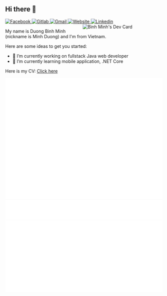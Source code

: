 ## Hi there 👋

<div align="left">
  <a href="https://www.facebook.com/duong.binh.minh.1/" target="_blank">
    <img 
      src="https://img.shields.io/badge/Facebook-1877F2?style=for-the-badge&logo=facebook&logoColor=white"
      alt="Facebook"
    />
  </a>
  <a href="https://gitlab.com/teobatman00/" target="_blank">
    <img 
      src="https://img.shields.io/badge/GitLab-330F63?style=for-the-badge&logo=gitlab&logoColor=white"
      alt="Gitlab"
    />
  </a>
  <a href="mailto:minhduongb97@gmail.com" target="_blank">
    <img 
      src="https://img.shields.io/badge/Gmail-D14836?style=for-the-badge&logo=gmail&logoColor=white"
      alt="Gmail"
    />
  </a>
  <a href="https://teobatman00.github.io/minh-duong/" target="_blank">
    <img 
      src="https://img.shields.io/badge/website-000000?style=for-the-badge&logo=About.me&logoColor=white"
      alt="Website"
    />
  </a>
  <a href="https://www.linkedin.com/in/minhduong1997/" target="_blank">
    <img 
      src="https://img.shields.io/badge/LinkedIn-0077B5?style=for-the-badge&logo=linkedin&logoColor=white"
      alt="Linkedin"
    />
  </a>
</div>

<a href="https://app.daily.dev/minhduongb97" target="_blank">
  <img src="https://api.daily.dev/devcards/6f228cd3352c4095b7647e0dbd4073e0.png?r=4zm" width="256" align="right" alt="Bình Minh's Dev Card"/>
</a>

My name is Duong Binh Minh (nickname is Minh Duong) and I'm from Vietnam.

Here are some ideas to get you started:

- 🔭 I’m currently working on fullstack Java web developer
- 🌱 I’m currently learning mobile application, .NET Core

Here is my CV: [Click here](https://teobatman00.github.io/teobatman00/)

![Stats](/metrics.classic.svg)
![Notable](/metrics.plugin.notable.indepth.svg)
![Achievements](/metrics.plugin.achievements.compact.svg)
